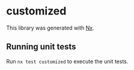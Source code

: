 # customized

This library was generated with [Nx](https://nx.dev).

## Running unit tests

Run `nx test customized` to execute the unit tests.
